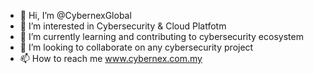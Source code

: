 - 👋 Hi, I’m @CybernexGlobal
- 👀 I’m interested in Cybersecurity & Cloud Platfotm
- 🌱 I’m currently learning and contributing to cybersecurity ecosystem
- 💞️ I’m looking to collaborate on any cybersecurity project
- 📫 How to reach me www.cybernex.com.my

<!---
CybernexGlobal/CybernexGlobal is a ✨ special ✨ repository because its `README.md` (this file) appears on your GitHub profile.
You can click the Preview link to take a look at your changes.
--->
